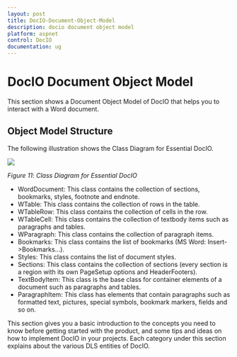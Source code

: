 ```yaml
---
layout: post
title: DocIO-Document-Object-Model
description: docio document object model
platform: aspnet
control: DocIO
documentation: ug
---
```


# DocIO Document Object Model

This section shows a Document Object Model of DocIO that helps you to interact with a Word document.

## Object Model Structure

The following illustration shows the Class Diagram for Essential DocIO.

![](DocIO-Document-Object-Model_images/DocIO-Document-Object-Model_img1.png)



_Figure_ _11_: _Class Diagram for Essential DocIO_



* WordDocument: This class contains the collection of sections, bookmarks, styles, footnote and endnote.
* WTable: This class contains the collection of rows in the table.
* WTableRow: This class contains the collection of cells in the row.
* WTableCell: This class contains the collection of textbody items such as paragraphs and tables.
* WParagraph: This class contains the collection of paragraph items.
* Bookmarks: This class contains the list of bookmarks (MS Word: Insert->Bookmarks…).
* Styles: This class contains the list of document styles.
* Sections: This class contains the collection of sections (every section is a region with its own PageSetup options and HeaderFooters).
* TextBodyItem: This class is the base class for container elements of a document such as paragraphs and tables.
* ParagraphItem: This class has elements that contain paragraphs such as formatted text, pictures, special symbols, bookmark markers, fields and so on.

This section gives you a basic introduction to the concepts you need to know before getting started with the product, and some tips and ideas on how to implement DocIO in your projects. Each category under this section explains about the various DLS entities of DocIO.

